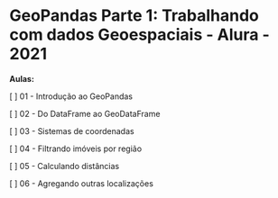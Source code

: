 # GeoPandas Parte 1: Trabalhando com dados Geoespaciais - Alura - 2021

**Aulas:**

[ ] 01 - Introdução ao GeoPandas

[ ] 02 - Do DataFrame ao GeoDataFrame

[ ] 03 - Sistemas de coordenadas

[ ] 04 - Filtrando imóveis por região

[ ] 05 - Calculando distâncias

[ ] 06 - Agregando outras localizações

